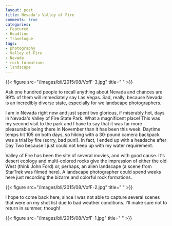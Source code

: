 ```yaml
---
layout: post
title: Nevada's Valley of Fire 
comments: true
categories:
- Featured
- Headline
- Travelogue
tags:
- photography
- Valley of Fire
- Nevada
- rock formations
- landscape
---
```


{{< figure src="/images/bli/2015/08/VofF-3.jpg" title="  " >}}

Ask one hundred people to recall anything about Nevada and chances are 99% of them will immediately say Las Vegas. Sad, really, because Nevada is an incredibly diverse state, especially for we landscape photographers. 

<!--more-->

I am in Nevada right now and just spent two glorious, if miserably hot, days in Nevada's Valley of Fire State Park. What a magnificent place! This was my second visit to the park and I have to say that it was far more pleasurable being there in November than it has been this week. Daytime temps hit 105 on both days, so hiking with a 30-pound camera backpack was a trial by fire (sorry, bad pun!). In fact, I ended up with a headache after Day Two because I just could not keep up with my water requirement. 

Valley of Fire has been the site of several movies, and with good cause. It's desert ecology and multi-colored rocks give the impression of either the old West (think John Ford) or, perhaps, an alien landscape (a scene from StarTrek was filmed here). A landscape photographer could spend weeks here just recording the bizarre and colorful rock formations. 

{{< figure src="/images/bli/2015/08/VofF-2.jpg" title="  " >}}

I hope to come back here, since I was not able to capture several scenes that were on my shot list due to bad weather conditions. I'll make sure not to return in summer, though!

{{< figure src="/images/bli/2015/08/VofF-1.jpg" title="  " >}}
